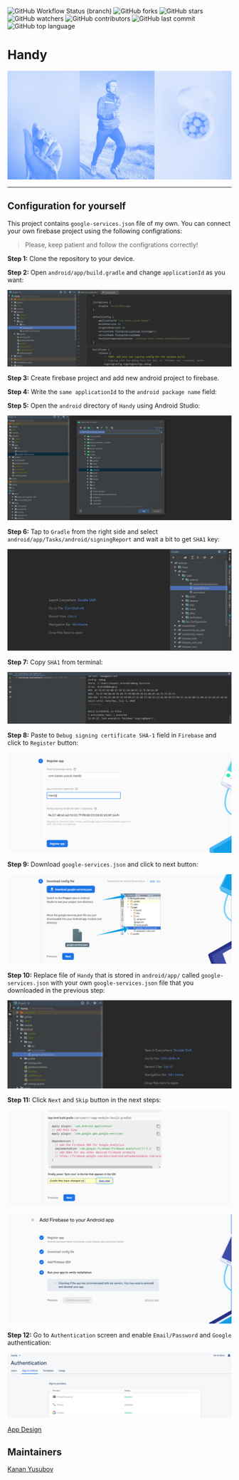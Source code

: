 ![GitHub Workflow Status (branch)](https://img.shields.io/github/workflow/status/yusubx/Handy/Flutter%20CI/master)
![GitHub forks](https://img.shields.io/github/forks/yusubx/Handy)
![GitHub stars](https://img.shields.io/github/stars/yusubx/Handy)
![GitHub watchers](https://img.shields.io/github/watchers/yusubx/Handy)
![GitHub contributors](https://img.shields.io/github/contributors/yusubx/Handy)
![GitHub last commit](https://img.shields.io/github/last-commit/yusubx/Handy)
![GitHub top language](https://img.shields.io/github/languages/top/Kanza-Studio/Handy)

# Handy

<img src="art/run.jpeg"/>

-------

## Configuration for yourself

This project contains `google-services.json` file of my own. You can connect your own firebase project using the following configrations:

> Please, keep patient and follow the configrations correctly!

**Step 1:** Clone the repository to your device.

**Step 2:** Open `android/app/build.gradle` and change `applicationId` as you want: 

![Step 2](configuration-steps/step-2.PNG)

**Step 3:** Create firebase project and add new android project to firebase.

**Step 4:** Write the `same applicationId` to the `android package name` field:

**Step 5:** Open the `android` directory of `Handy` using Android Studio:

![Step 5](configuration-steps/step5.PNG)

**Step 6:** Tap to `Gradle` from the right side and select `android/app/Tasks/android/signingReport` and wait a bit to get `SHA1` key:

![Step 6](configuration-steps/step6.PNG)

**Step 7:** Copy `SHA1` from terminal:

![Step 7](configuration-steps/step7.PNG)

**Step 8:** Paste to `Debug signing certificate SHA-1` field in `Firebase` and click to `Register` button:

![Step 8](configuration-steps/step8.PNG)

**Step 9:** Download `google-services.json` and click to next button:

![Step 9](configuration-steps/step9.PNG)

**Step 10:** Replace file of `Handy` that is stored in `android/app/` called `google-services.json` with your own `google-services.json` file that you downloaded in the previous step:

![Step 10](configuration-steps/step10.PNG)

**Step 11:** Click `Next` and `Skip` button in the next steps:

![Step 11-1](configuration-steps/step11-1.PNG)

![Step 11-2](configuration-steps/step11-2.PNG)

**Step 12:** Go to `Authentication` screen and enable `Email/Password` and `Google` authentication:

![Step 12](configuration-steps/step12.PNG)



[App Design](http://bit.ly/handyappdesign)

## Maintainers
[Kanan Yusubov](https://github.com/yusubx)

